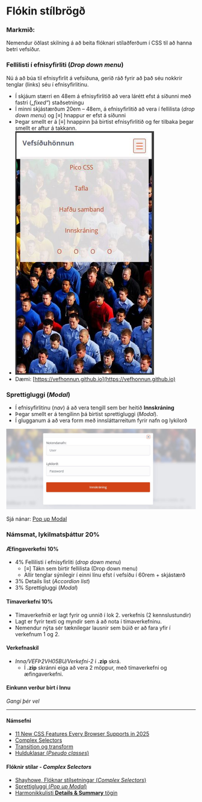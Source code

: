 # Flókin stílbrögð 

### Markmið:
Nemendur öðlast skilning á að beita flóknari stílaðferðum í CSS til að hanna betri vefsíður. 

### Fellilisti í efnisyfirliti (_Drop down menu_)

Nú á að búa til efnisyfirlit á vefsíðuna, gerið ráð fyrir að það séu nokkrir tenglar (links) séu í efnisyfirlitinu.  
 
- Í skjáum stærri en 48em á efnisyfirlitið að vera lárétt efst á síðunni með fastri (_„fixed“_) staðsetningu
- Í minni skjástærðum 20em – 48em, á efnisyfirlitið að vera í fellilista (_drop down menu_) og [≡] hnappur er efst á síðunni
- Þegar smellt er á [≡] hnappinn þá birtist efnisyfirlitið og fer tilbaka þegar smellt er aftur á takkann. 
- ![fellilisti - drop down menu](images/fellilisti.jpg)
- Dæmi: [https://vefhonnun.github.io](https://vefhonnun.github.io)

### Sprettigluggi (_Modal_)

- Í efnisyfirlitinu (_nav_) á að vera tengill sem ber heitið **Innskráning**
- Þegar smellt er á tengilinn þá birtist sprettigluggi (_Modal_). 
- Í glugganum á að vera form með innsláttarreitum fyrir nafn og lykilorð

![pop up modal](images/modal.jpg)

Sjá nánar: [Pop up Modal](https://picocss.com/docs/modal)

### Námsmat, lykilmatsþáttur 20%

#### Æfingaverkefni 10%

-	4% Fellilisti í efnisyfirliti (_drop down menu_)
    -	[≡] Tákn sem birtir fellilista (Drop down menu)
    -	Allir tenglar sýnilegir í einni línu efst í vefsíðu í 60rem + skjástærð
- 3% Details list (_Accordion list_)
-	3%  Sprettigluggi (_Modal_)
       
 #### Tímaverkefni  10% 

 - Tímaverkefnið er lagt fyrir og unnið í lok 2. verkefnis (2 kennslustundir)
 - Lagt er fyrir texti og myndir sem á að nota í tímaverkefninu.
 - Nemendur nýta sér tæknilegar lausnir sem búið er að fara yfir í verkefnum 1 og 2. 


#### Verkefnaskil

-  _Inna/VEFÞ2VH05BU/Verkefni-2_  í **.zip** skrá.
   -  Í **.zip** skránni eiga að vera 2 möppur, með tímaverkefni og æfingaverkefni. 

#### Einkunn verður birt í Innu

_Gangi þér vel_

---

#### Námsefni

* [11 New CSS Features Every Browser Supports in 2025](https://www.youtube.com/watch?v=55uUK-iJeNM)
* [Complex Selectors](Námsefni-2/README.md)
* [Transition og transform](Námsefni-2/Transition-Transform.md)
* [Hulduklasar (_Pseudo classes_)](Námsefni-2/pseudo-classes.md)

#### Flóknir stílar - _Complex Selectors_

* [Shayhowe, Flóknar stílsetningar (_Complex Selectors_)](https://learn.shayhowe.com/advanced-html-css/complex-selectors/)
* [Sprettigluggi (_Pop up Modal_)](https://codepen.io/imprakash/pen/GgNMXO)
* [Harmonikkulisti **Details & Summary** tögin](https://www.w3schools.com/tags/tag_details.asp)

